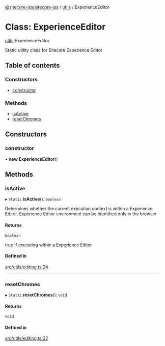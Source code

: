 [@sitecore-jss/sitecore-jss](../README.md) / [utils](../modules/utils.md) / ExperienceEditor

# Class: ExperienceEditor

[utils](../modules/utils.md).ExperienceEditor

Static utility class for Sitecore Experience Editor

## Table of contents

### Constructors

- [constructor](utils.ExperienceEditor.md#constructor)

### Methods

- [isActive](utils.ExperienceEditor.md#isactive)
- [resetChromes](utils.ExperienceEditor.md#resetchromes)

## Constructors

### constructor

• **new ExperienceEditor**()

## Methods

### isActive

▸ `Static` **isActive**(): `boolean`

Determines whether the current execution context is within a Experience Editor.
Experience Editor environment can be identified only in the browser

#### Returns

`boolean`

true if executing within a Experience Editor

#### Defined in

[src/utils/editing.ts:24](https://github.com/Sitecore/jss/blob/6f1d5dec7/packages/sitecore-jss/src/utils/editing.ts#L24)

___

### resetChromes

▸ `Static` **resetChromes**(): `void`

#### Returns

`void`

#### Defined in

[src/utils/editing.ts:32](https://github.com/Sitecore/jss/blob/6f1d5dec7/packages/sitecore-jss/src/utils/editing.ts#L32)
